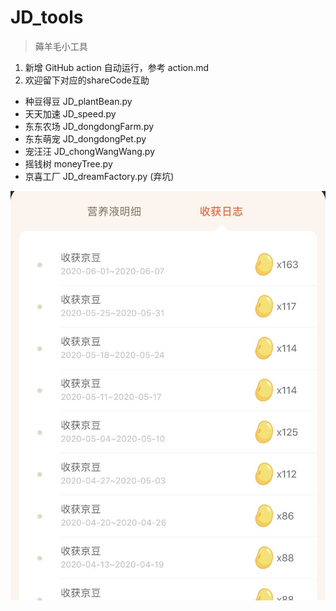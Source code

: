 # JD_tools

> 薅羊毛小工具

1. 新增 GitHub action 自动运行，参考 action.md
2. 欢迎留下对应的shareCode互助

- 种豆得豆 JD_plantBean.py
- 天天加速 JD_speed.py
- 东东农场 JD_dongdongFarm.py
- 东东萌宠 JD_dongdongPet.py
- 宠汪汪   JD_chongWangWang.py
- 摇钱树   moneyTree.py
- 京喜工厂 JD_dreamFactory.py (弃坑)


![种豆得豆](jd_plantBean.jpg)
